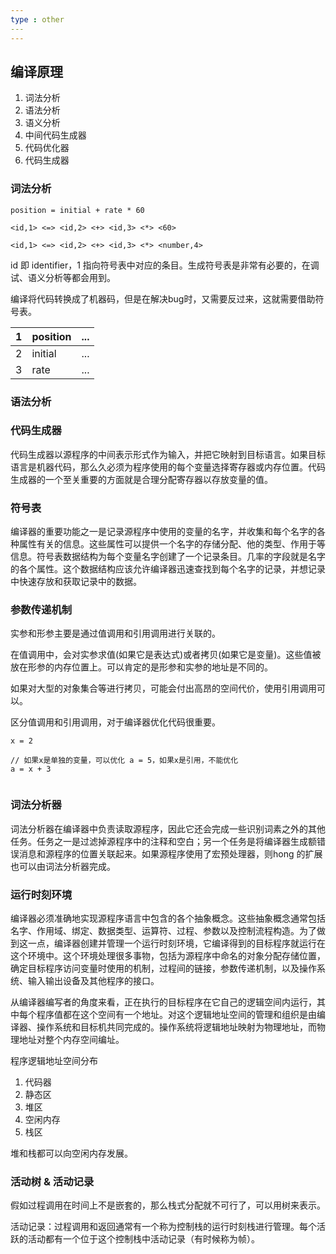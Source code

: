 ```yaml
---
type : other
​---
---
```




## 编译原理

1. 词法分析
2. 语法分析
3. 语义分析
4. 中间代码生成器
5. 代码优化器
6. 代码生成器

### 词法分析

```
position = initial + rate * 60

<id,1> <=> <id,2> <+> <id,3> <*> <60>

<id,1> <=> <id,2> <+> <id,3> <*> <number,4>
```

id 即 identifier，1 指向符号表中对应的条目。生成符号表是非常有必要的，在调试、语义分析等都会用到。

编译将代码转换成了机器码，但是在解决bug时，又需要反过来，这就需要借助符号表。



| 1    | position | ...  |
| ---- | :------- | ---- |
| 2    | initial  | ...  |
| 3    | rate     | ...  |



### 语法分析





### 代码生成器

代码生成器以源程序的中间表示形式作为输入，并把它映射到目标语言。如果目标语言是机器代码，那么久必须为程序使用的每个变量选择寄存器或内存位置。代码生成器的一个至关重要的方面就是合理分配寄存器以存放变量的值。

### 符号表

编译器的重要功能之一是记录源程序中使用的变量的名字，并收集和每个名字的各种属性有关的信息。这些属性可以提供一个名字的存储分配、他的类型、作用于等信息。符号表数据结构为每个变量名字创建了一个记录条目。几率的字段就是名字的各个属性。这个数据结构应该允许编译器迅速查找到每个名字的记录，并想记录中快速存放和获取记录中的数据。

### 参数传递机制

实参和形参主要是通过值调用和引用调用进行关联的。

在值调用中，会对实参求值(如果它是表达式)或者拷贝(如果它是变量)。这些值被放在形参的内存位置上。可以肯定的是形参和实参的地址是不同的。

如果对大型的对象集合等进行拷贝，可能会付出高昂的空间代价，使用引用调用可以。

区分值调用和引用调用，对于编译器优化代码很重要。

```
x = 2

// 如果x是单独的变量，可以优化 a = 5，如果x是引用，不能优化
a = x + 3


```
### 词法分析器

词法分析器在编译器中负责读取源程序，因此它还会完成一些识别词素之外的其他任务。任务之一是过滤掉源程序中的注释和空白；另一个任务是将编译器生成额错误消息和源程序的位置关联起来。如果源程序使用了宏预处理器，则hong
 的扩展也可以由词法分析器完成。

### 运行时刻环境

编译器必须准确地实现源程序语言中包含的各个抽象概念。这些抽象概念通常包括名字、作用域、绑定、数据类型、运算符、过程、参数以及控制流程构造。为了做到这一点，编译器创建并管理一个运行时刻环境，它编译得到的目标程序就运行在这个环境中。这个环境处理很多事物，包括为源程序中命名的对象分配存储位置，确定目标程序访问变量时使用的机制，过程间的链接，参数传递机制，以及操作系统、输入输出设备及其他程序的接口。

从编译器编写者的角度来看，正在执行的目标程序在它自己的逻辑空间内运行，其中每个程序值都在这个空间有一个地址。对这个逻辑地址空间的管理和组织是由编译器、操作系统和目标机共同完成的。操作系统将逻辑地址映射为物理地址，而物理地址对整个内存空间编址。

程序逻辑地址空间分布


1. 代码器
2. 静态区
3. 堆区
4. 空闲内存
5. 栈区

堆和栈都可以向空闲内存发展。

### 活动树 & 活动记录

假如过程调用在时间上不是嵌套的，那么栈式分配就不可行了，可以用树来表示。

活动记录：过程调用和返回通常有一个称为控制栈的运行时刻栈进行管理。每个活跃的活动都有一个位于这个控制栈中活动记录（有时候称为帧）。



 